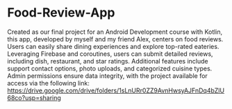 # Food-Review-App
Created as our final project for an Android Development course with Kotlin, this app, developed by myself and my friend Alex, centers on food reviews. Users can easily share dining experiences and explore top-rated eateries. Leveraging Firebase and coroutines, users can submit detailed reviews, including dish, restaurant, and star ratings. Additional features include support contact options, photo uploads, and categorized cuisine types. Admin permissions ensure data integrity, with the project available for access via the following link:
https://drive.google.com/drive/folders/1sLnURr0ZZ9AvnHwsyAJFnDq4bZlU68co?usp=sharing
